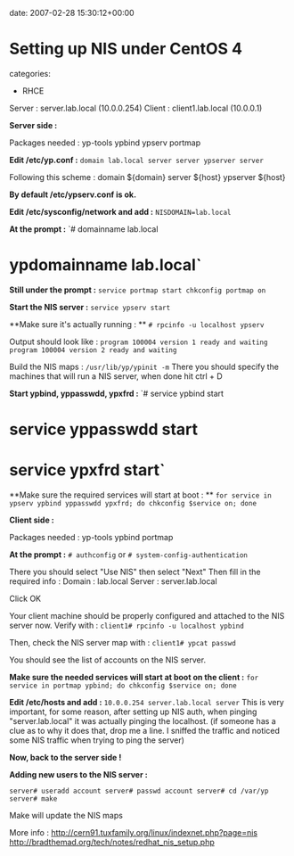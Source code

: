 


date: 2007-02-28 15:30:12+00:00


# Setting up NIS under CentOS 4

categories:
- RHCE


Server : server.lab.local (10.0.0.254)
Client : client1.lab.local (10.0.0.1)



**Server side :**

Packages needed : yp-tools ypbind ypserv portmap

<!-- more -->

**Edit /etc/yp.conf :**
`domain lab.local server server
ypserver server`

Following this scheme : 
domain ${domain} server ${host}
ypserver ${host}

**By default /etc/ypserv.conf is ok.**

**Edit /etc/sysconfig/network and add :**
`NISDOMAIN=lab.local`

**At the prompt :**
`# domainname lab.local
# ypdomainname lab.local`

**Still under the prompt :**
`service portmap start
chkconfig portmap on`

**Start the NIS server :**
`service ypserv start`

**Make sure it's actually running : **
`# rpcinfo -u localhost ypserv`

Output should look like :
`program 100004 version 1 ready and waiting
program 100004 version 2 ready and waiting`

Build the NIS maps :
`/usr/lib/yp/ypinit -m`
There you should specify the machines that will run a NIS server, when done hit ctrl + D

**Start ypbind, yppasswdd, ypxfrd :**
`# service ypbind start
# service yppasswdd start
# service ypxfrd start`

**Make sure the required services will start at boot : **
`for service in ypserv ypbind yppasswdd ypxfrd; do chkconfig $service on; done`



**Client side :**

Packages needed : yp-tools ypbind portmap

**At the prompt :**
`# authconfig`
or
`# system-config-authentication`

There you should select "Use NIS" then select "Next"
Then fill in the required info :
Domain : lab.local
Server : server.lab.local

Click OK

Your client machine should be properly configured and attached to the NIS server now.
Verify with :
`client1# rpcinfo -u localhost ypbind`

Then, check the NIS server map with :
`client1# ypcat passwd`

You should see the list of accounts on the NIS server.

**Make sure the needed services will start at boot on the client :**
`for service in portmap ypbind; do chkconfig $service on; done`

**Edit /etc/hosts and add :**
`10.0.0.254 server.lab.local server`
This is very important, for some reason, after setting up NIS auth, when pinging "server.lab.local" it was actually pinging the localhost. (if someone has a clue as to why it does that, drop me a line. I sniffed the traffic and noticed some NIS traffic when trying to ping the server)



**Now, back to the server side !**

**Adding new users to the NIS server :**

`server# useradd account
server# passwd account
server# cd /var/yp
server# make`

Make will update the NIS maps


More info :
http://cern91.tuxfamily.org/linux/indexnet.php?page=nis
http://bradthemad.org/tech/notes/redhat_nis_setup.php
